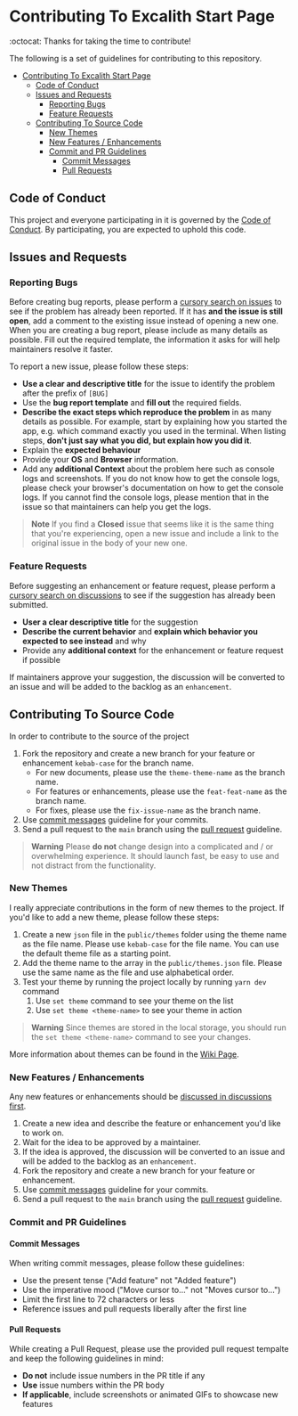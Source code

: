 # Contributing To Excalith Start Page

:octocat: Thanks for taking the time to contribute!

The following is a set of guidelines for contributing to this repository.

- [Contributing To Excalith Start Page](#contributing-to-excalith-start-page)
  - [Code of Conduct](#code-of-conduct)
  - [Issues and Requests](#issues-and-requests)
    - [Reporting Bugs](#reporting-bugs)
    - [Feature Requests](#feature-requests)
  - [Contributing To Source Code](#contributing-to-source-code)
    - [New Themes](#new-themes)
    - [New Features / Enhancements](#new-features--enhancements)
    - [Commit and PR Guidelines](#commit-and-pr-guidelines)
      - [Commit Messages](#commit-messages)
      - [Pull Requests](#pull-requests)

## Code of Conduct

This project and everyone participating in it is governed by the [Code of Conduct](CODE_OF_CONDUCT.md). By participating, you are expected to uphold this code.

## Issues and Requests

### Reporting Bugs

Before creating bug reports, please perform a [cursory search on issues](https://github.com/excalith/excalith-start-page/issues) to see if the problem has already been reported. If it has **and the issue is still open**, add a comment to the existing issue instead of opening a new one. When you are creating a bug report, please include as many details as possible. Fill out the required template, the information it asks for will help maintainers resolve it faster.

To report a new issue, please follow these steps:

- **Use a clear and descriptive title** for the issue to identify the problem after the prefix of `[BUG]`
- Use the **bug report template** and **fill out** the required fields.
- **Describe the exact steps which reproduce the problem** in as many details as possible. For example, start by explaining how you started the app, e.g. which command exactly you used in the terminal. When listing steps, **don't just say what you did, but explain how you did it**.
- Explain the **expected behaviour**
- Provide your **OS** and **Browser** information.
- Add any **additional Context** about the problem here such as console logs and screenshots. If you do not know how to get the console logs, please check your browser's documentation on how to get the console logs. If you cannot find the console logs, please mention that in the issue so that maintainers can help you get the logs.

> **Note**
> If you find a **Closed** issue that seems like it is the same thing that you're experiencing, open a new issue and include a link to the original issue in the body of your new one.

### Feature Requests

Before suggesting an enhancement or feature request, please perform a [cursory search on discussions](https://github.com/excalith/excalith-start-page/discussions/categories/ideas) to see if the suggestion has already been submitted.

- **User a clear descriptive title** for the suggestion
- **Describe the current behavior** and **explain which behavior you expected to see instead** and why
- Provide any **additional context** for the enhancement or feature request if possible

If maintainers approve your suggestion, the discussion will be converted to an issue and will be added to the backlog as an `enhancement`.

## Contributing To Source Code

In order to contribute to the source of the project

1. Fork the repository and create a new branch for your feature or enhancement `kebab-case` for the branch name.
   - For new documents, please use the `theme-theme-name` as the branch name.
   - For features or enhancements, please use the `feat-feat-name` as the branch name.
   - For fixes, please use the `fix-issue-name` as the branch name.
2. Use [commit messages](#commit-messages) guideline for your commits.
3. Send a pull request to the `main` branch using the [pull request](#pull-requests) guideline.

> **Warning**
> Please **do not** change design into a complicated and / or overwhelming experience. It should launch fast, be easy to use and not distract from the functionality.

### New Themes

I really appreciate contributions in the form of new themes to the project. If you'd like to add a new theme, please follow these steps:

1. Create a new `json` file in the `public/themes` folder using the theme name as the file name. Please use `kebab-case` for the file name. You can use the default theme file as a starting point.
2. Add the theme name to the array in the `public/themes.json` file. Please use the same name as the file and use alphabetical order.
3. Test your theme by running the project locally by running `yarn dev` command
   1. Use `set theme` command to see your theme on the list
   2. Use `set theme <theme-name>` to see your theme in action

> **Warning**
> Since themes are stored in the local storage, you should run the `set theme <theme-name>` command to see your changes.

More information about themes can be found in the [Wiki Page](https://github.com/excalith/excalith-start-page/wiki/Themes).

### New Features / Enhancements

Any new features or enhancements should be [discussed in discussions first](https://github.com/excalith/excalith-start-page/discussions/categories/ideas).

1. Create a new idea and describe the feature or enhancement you'd like to work on.
2. Wait for the idea to be approved by a maintainer.
3. If the idea is approved, the discussion will be converted to an issue and will be added to the backlog as an `enhancement`.
4. Fork the repository and create a new branch for your feature or enhancement.
5. Use [commit messages](#commit-messages) guideline for your commits.
6. Send a pull request to the `main` branch using the [pull request](#pull-requests) guideline.

### Commit and PR Guidelines

#### Commit Messages

When writing commit messages, please follow these guidelines:

- Use the present tense ("Add feature" not "Added feature")
- Use the imperative mood ("Move cursor to..." not "Moves cursor to...")
- Limit the first line to 72 characters or less
- Reference issues and pull requests liberally after the first line
  
#### Pull Requests

While creating a Pull Request, please use the provided pull request tempalte and keep the following guidelines in mind:

- **Do not** include issue numbers in the PR title if any
- **Use** issue numbers within the PR body
- **If applicable**, include screenshots or animated GIFs to showcase new features
